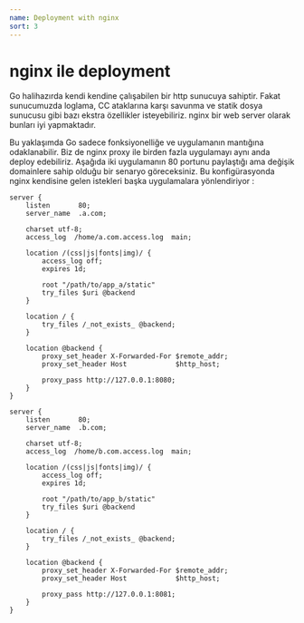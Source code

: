 ```yaml
---
name: Deployment with nginx
sort: 3
---
```


# nginx ile deployment

Go halihazırda kendi kendine çalışabilen bir http sunucuya sahiptir. Fakat sunucumuzda loglama, CC ataklarına karşı savunma ve statik dosya sunucusu gibi bazı ekstra özellikler isteyebiliriz. nginx bir web server olarak bunları iyi yapmaktadır.  

Bu yaklaşımda Go sadece fonksiyonelliğe ve uygulamanın mantığına odaklanabilir. Biz de nginx proxy ile birden fazla uygulamayı aynı anda deploy edebiliriz. Aşağıda iki uygulamanın 80 portunu paylaştığı ama değişik domainlere sahip olduğu bir senaryo göreceksiniz. Bu konfigürasyonda nginx kendisine gelen istekleri başka uygulamalara yönlendiriyor : 


```
server {
    listen       80;
    server_name  .a.com;

    charset utf-8;
    access_log  /home/a.com.access.log  main;

    location /(css|js|fonts|img)/ {
        access_log off;
        expires 1d;

        root "/path/to/app_a/static"
        try_files $uri @backend
    }

    location / {
        try_files /_not_exists_ @backend;
    }

    location @backend {
        proxy_set_header X-Forwarded-For $remote_addr;
        proxy_set_header Host            $http_host;

        proxy_pass http://127.0.0.1:8080;
    }
}

server {
    listen       80;
    server_name  .b.com;

    charset utf-8;
    access_log  /home/b.com.access.log  main;

    location /(css|js|fonts|img)/ {
        access_log off;
        expires 1d;

        root "/path/to/app_b/static"
        try_files $uri @backend
    }

    location / {
        try_files /_not_exists_ @backend;
    }

    location @backend {
        proxy_set_header X-Forwarded-For $remote_addr;
        proxy_set_header Host            $http_host;

        proxy_pass http://127.0.0.1:8081;
    }
}
```
